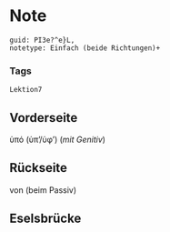 # Note
```
guid: PI3e?^e}L,
notetype: Einfach (beide Richtungen)+
```

### Tags
```
Lektion7
```

## Vorderseite
ὑπό (ὑπʼ/ὑφʼ) (<i>mit Genitiv</i>)

## Rückseite
von (beim Passiv)

## Eselsbrücke

